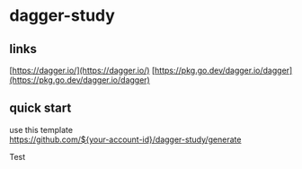 # dagger-study

## links

[https://dagger.io/](https://dagger.io/)
[https://pkg.go.dev/dagger.io/dagger](https://pkg.go.dev/dagger.io/dagger)

## quick start

use this template<br>
https://github.com/${your-account-id}/dagger-study/generate

Test
